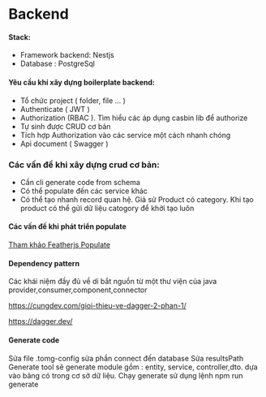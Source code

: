 # Backend
#### Stack:
- Framework backend: Nestjs
- Database : PostgreSql

#### Yêu cầu khi xây dựng boilerplate backend:
- Tổ chức project ( folder, file ... )
- Authenticate ( JWT )
- Authorization (RBAC ). Tìm hiểu các áp dụng casbin lib để authorize
- Tự sinh được CRUD cơ bản
- Tích hợp Authorization vào các service một cách nhanh chóng
- Api document ( Swagger )
### Các vấn đề khi xây dựng crud cơ bản:
- Cần cli generate code from schema
- Có thể populate đến các service khác
- Có thể tạo nhanh record quan hệ. Giả sử Product có category. Khi tạo product có thể gửi dữ liệu catogory để khởi tạo luôn

#### Các vấn đề khi phát triển populate
[Tham khảo Featherjs Populate](https://blog.feathersjs.com/feathers-populate-hooks-a-voyage-from-back-then-to-next-f3f95a0dcf38)


#### Dependency pattern

Các khái niệm đầy đủ về di bắt nguồn từ một thư viện của java provider,consumer,component,connector

https://cungdev.com/gioi-thieu-ve-dagger-2-phan-1/

https://dagger.dev/

#### Generate code
Sửa file .tomg-config sửa phần connect đến database 
Sửa resultsPath
Generate tool sẽ generate module gồm : entity, service, controller,dto. dựa vào bảng có trong cơ sở dữ liệu.
Chạy generate sử dụng lệnh
npm run generate
